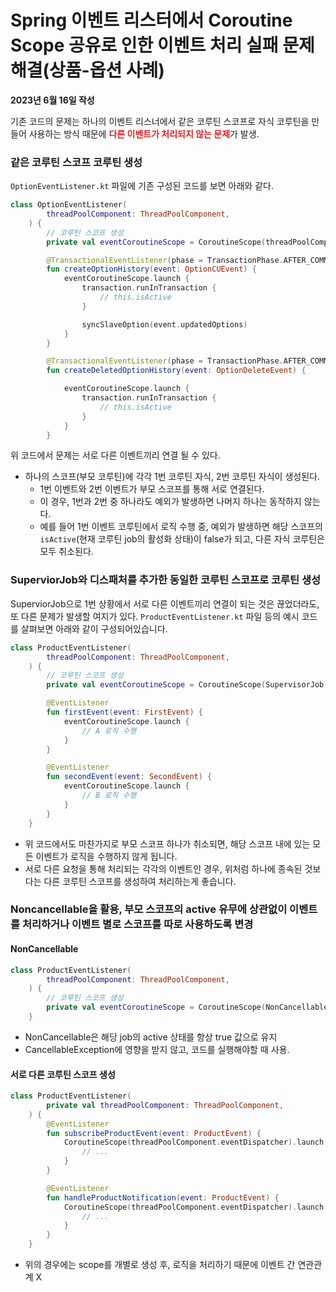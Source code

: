 # Spring 이벤트 리스터에서 Coroutine Scope 공유로 인한 이벤트 처리 실패 문제 해결(상품-옵션 사례)

**2023년 6월 16일 작성**

기존 코드의 문제는 하나의 이벤트 리스너에서 같은 코루틴 스코프로 자식 코루틴을 만들어 사용하는 방식 때문에 <strong><span style="color:#e11d21;">다른 이벤트가 처리되지 않는 문제</span></strong><span style="">가 발생.</span>

### 같은 코루틴 스코프 코루틴 생성

`OptionEventListener.kt` 파일에 기존 구성된 코드를 보면 아래와 같다.

```kotlin
class OptionEventListener(
        threadPoolComponent: ThreadPoolComponent,
    ) {
        // 코루틴 스코프 생성
        private val eventCoroutineScope = CoroutineScope(threadPoolComponent.eventDispatcher)

        @TransactionalEventListener(phase = TransactionPhase.AFTER_COMMIT)
        fun createOptionHistory(event: OptionCUEvent) {
            eventCoroutineScope.launch {
                transaction.runInTransaction {
                    // this.isActive
                }

                syncSlaveOption(event.updatedOptions)
            }
        }

        @TransactionalEventListener(phase = TransactionPhase.AFTER_COMMIT)
        fun createDeletedOptionHistory(event: OptionDeleteEvent) {

            eventCoroutineScope.launch {
                transaction.runInTransaction {
                    // this.isActive
                }
            }
        }
```

위 코드에서 문제는 서로 다른 이벤트끼리 연결 될 수 있다.

- 하나의 스코프(부모 코루틴)에 각각 1번 코루틴 자식, 2번 코루틴 자식이 생성된다.
  - 1번 이벤트와 2번 이벤트가 부모 스코프를 통해 서로 연결된다.
  - 이 경우, 1번과 2번 중 하나라도 예외가 발생하면 나머지 하나는 동작하지 않는다.
  - 예를 들어 1번 이벤트 코루틴에서 로직 수행 중, 예외가 발생하면 해당 스코프의 `isActive`(현재 코루틴 job의 활성화 상태)이 false가 되고, 다른 자식 코루틴은 모두 취소된다.

### SuperviorJob와 디스패처를 추가한 동일한 코루틴 스코프로 코루틴 생성

SuperviorJob으로 1번 상황에서 서로 다른 이벤트끼리 연결이 되는 것은 끊었더라도, 또 다른 문제가 발생할 여지가 있다.
`ProductEventListener.kt` 파일 등의 예시 코드를 살펴보면 아래와 같이 구성되어있습니다.

```kotlin
class ProductEventListener(
        threadPoolComponent: ThreadPoolComponent,
    ) {
        // 코루틴 스코프 생성
        private val eventCoroutineScope = CoroutineScope(SupervisorJob() + threadPoolComponent.eventDispatcher)

        @EventListener
        fun firstEvent(event: FirstEvent) {
            eventCoroutineScope.launch {
                // A 로직 수행
            }
        }

        @EventListener
        fun secondEvent(event: SecondEvent) {
            eventCoroutineScope.launch {
                // B 로직 수행
            }
        }
    }
```

- 위 코드에서도 마찬가지로 부모 스코프 하나가 취소되면, 해당 스코프 내에 있는 모든 이벤트가 로직을 수행하지 않게 됩니다.
- 서로 다른 요청을 통해 처리되는 각각의 이벤트인 경우, 위처럼 하나에 종속된 것보다는 다른 코루틴 스코프를 생성하여 처리하는게 좋습니다.

### Noncancellable을 활용, 부모 스코프의 active 유무에 상관없이 이벤트를 처리하거나 이벤트 별로 스코프를 따로 사용하도록 변경

#### NonCancellable

```kotlin
class ProductEventListener(
        threadPoolComponent: ThreadPoolComponent,
    ) {
        // 코루틴 스코프 생성
        private val eventCoroutineScope = CoroutineScope(NonCancellable + threadPoolComponent.eventDispatcher)
    }
```

- NonCancellable은 해당 job의 active 상태를 항상 true 값으로 유지
- CancellableException에 영향을 받지 않고, 코드를 실행해야할 때 사용.

#### 서로 다른 코루틴 스코프 생성

```kotlin
class ProductEventListener(
        private val threadPoolComponent: ThreadPoolComponent,
    ) {
        @EventListener
        fun subscribeProductEvent(event: ProductEvent) {
            CoroutineScope(threadPoolComponent.eventDispatcher).launch {
                // ...
            }
        }

        @EventListener
        fun handleProductNotification(event: ProductEvent) {
            CoroutineScope(threadPoolComponent.eventDispatcher).launch {
                // ...
            }
        }
    }
```

- 위의 경우에는 scope를 개별로 생성 후, 로직을 처리하기 때문에 이벤트 간 연관관계 X
